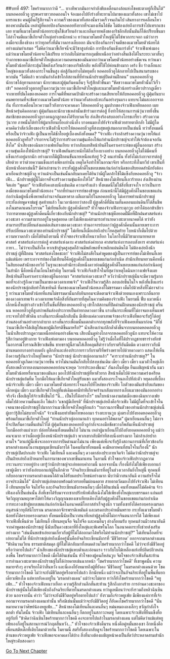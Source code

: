##บทที่ 497: โชคร้ายมากกว่าดี
“... บางทีพวกมันอาจกำลังขับเคลื่อนกงล้อแห่งโชคชะตาอยู่ก็เป็นได้”
บนหอคอยลิ่วอู บุรุษเคราขาวทอดถอนใจ จ้องมองไปยังร่างที่ทะยานไปมาของแมวทั้งสอง
เขาไม่เขาไปแทรกแซง คนผู้อื่นก็รู้สึกจนใจ
ความเร็วของแมวทั้งสองนั้นรวดเร็วจนเกินไป เส้นทางการเคลื่อนไหวของพวกมันนั้น เหล่าผู้ที่คอยป้องกันหอคอยยังยากที่จะมองเห็นได้ชัด ไม่ต้องเอ่ยถึงการเข้าไปแทรกแซงเลย
ยามที่แมวขโมยตัวน้อยกระตุ้นใช้เสวียนอ้าวและกลิ่นอายพลังของกริชลึกลับนั้นมันก็ได้เปรียบขึ้นมา ไล่ล่าโจมตีแมวขี้เกียจตัวใหญ่อย่างหนักหน่วง
ทว่าแมวขโมยตัวใหญ่นี่ไม่ใช่พวกกระจอก แม้ว่าการลงมือจะเชื่องช้าลง ทว่าทุกครั้งที่มันวาดกรงเล็บออก มันจะป้องกันการโจมตีของแมวขโมยตัวน้อยได้อย่างแม่นยำเสมอ
“ไม่คิดว่าแมวขี้เกียจนี่จะมีวิชาสูงส่งนัก การป้องกันแข็งแกร่งยิ่ง”
จ้าวเฟิงเพ่งมอง
แม้ว่าแมวขโมยตัวน้อยจะได้เปรียบ ทว่ากลับไม่สามารถกุมชัยเหนือกว่าอย่างสิ้นเชิงได้ในระยะเวลาสั้นๆ
ร่างกายของแมวขี้เกียจตัวใหญ่และความอดทนของมันมากกว่าแมวขโมยตัวน้อยอย่างชัดเจน ทว่าแมวขโมยตัวน้อยได้กระตุ้นใช้พลังเสวียนอ้าวของกริชลึกลับ พลังที่ใช้ไปค่อนข้างมาก
เคร้ง ชิ้ง
ร่างเล็กและใหญ่ของแมวทั้งสองกระโจนขึ้นสูง ต่อสู้กันอย่างไม่หยุดยั้ง
หอคอยลิ่วอูได้กลายไปเป็นสนามรบของพวกมัน
“ไม่ดีแล้ว พวกมันกำลังเข้าใกล้สถานที่ที่ท่านนักปราชญ์ปิดด่านฝึกตน”
บนหอคอยลิ่วอู นักบวชได้อุทานออกมา
นักบวชและผู้คุ้มกันคนอื่นๆ จึงรู้สึกตัวขึ้นมา
“ขัดขวางแมวขโมยตัวนั้นไว้เร็วเข้า”
หอคอยลิ่วอูตกอยู่ในความวุ่นวาย
แมวขี้เกียจตัวใหญ่และแมวขโมยตัวน้อยร่างเดี๋ยวปรากฏเดี๋ยวจางหายที่บันไดของหอคอย การโจมตีที่พลาดเป้ามักจะสร้างความเสียหายให้กับหอคอยลิ่วอู
ผู้คุ้มกันบางคนพยายามที่จะขัดขวางแมวขโมยตัวน้อย
ทว่าแมวทั้งสองปะทะกันอย่างรุนแรง แทบจะไม่ผละออกจากกัน ทั้งการเคลื่อนไหวความเร็วยังยากจะคาดเดา
ใต้หอคอยลิ่วอู มุมปากของจ้าวเฟิงเหยียดออก เผยสีหน้าครุ่นคิดออกมา
ผู้คุ้มกันและนักบวชเหล่านั้นเข้าร่วมการต่อสู้ ยิ่งทำให้สถานการณ์วุ่นวายยิ่งขึ้น
สมาชิกของหอคอยลิ่วอูบางคนถูกลูกหลงได้รับบาดเจ็บ ส่งเสียงร้องสบถอย่างโกรธเกรี้ยว สร้างความวุ่นวาย
ภาพนั้นได้ทำให้ผู้มาเยือนเบื้องล่างนิ่งอึ้ง
บางคนมองไปยังจ้าวเฟิงด้วยสายตาลึกล้ำ
ไม่มีผู้ใดคาดคิดว่าสัตว์เลี้ยงของจ้าวเฟิงตัวนี้จะทำให้หอคอยลิ่วอูที่สงบสุขอยู่เสมอกลายเป็นเช่นนี้
ทว่าทั้งหมดนี่ หรือเป็นว่าจ้าวเฟิง ผู้เป็นนายได้ชักใยอยู่เบื้องหลังทั้งหมด?
“จ้าวเฟิง เจ้ากล้าสร้างความวุ่นวายให้แก่หอคอยลิ่วอูหรือ? เจ้าอาจจะไม่รู้ว่าการสร้างความขุ่นเคืองให้แก่ท่านนักปราชญ์จะทำให้เจ้าต้องเจอกันสิ่งใด”
น้ำเสียงของฉินหวางเฟยเย็นเยียบ ทว่ากลับเผยสีหน้ายินดีในคราเคราะห์ของผู้อื่นออกมา
สร้างความขุ่นเคืองให้นักปราชญ์?
จ้าวเฟิงพลันตระหนักได้ถึงเรื่องบางอย่าง
บนหอคอยลิ่วอูไม่ได้มีคนที่แข็งแกร่งอยู่มากนัก อย่างมากก็มีผู้ฝึกตนขั้นนายเหนือแท้อยู่ 1-2 คนเท่านั้น ทั้งยังไม่เก่งกาจการต่อสู้เสียด้วย
ทว่าด้วยความแข็งแกร่งเพียงเท่านั้น เหตุใดจึงทำให้ในอาณาจักร หรือกระทั่งในทวีป เขาเป็นที่นับหน้าถือตาเช่นนี้?
มีคำเล่าขานว่า กระทั่งผู้สูงศักดิ์ในขอบเขตแก่นก่อกำเนิดของสิบยอดสำนักยังต้องมาเยือนปราชญ์ลิ่วอู
ทว่าแม้จะเป็นเช่นนั้นกลับมาเคยได้ยินว่ามีผู้ใดกล้าใช้ไม้แข็งกับหอคอยลิ่วอู
“จ้าวเฟิง... นักปราชญ์ผู้นี้ไม่อาจที่จะสร้างความขุ่นเคืองให้ได้”
สีหน้าของโม่เทียนอี้เลวร้ายลง ส่งเสียงผ่านจิตเอ่ย
“พูดมา”
จ้าวเฟิงยังคงสงบนิ่งเช่นเดิม
ความจริงแล้ว ทั้งหมดนี่ไม่ใช่สิ่งที่เขาจงใจ ทว่าเป็นการลงมือของแมวขโมยตัวน้อยเอง
“จากที่ท่านอาจารย์ของข้าพูด ก่อนหน้านี้ได้มีผู้สูงศักดิ์ในขอบเขตแก่นก่อกำเนิดผู้หนึ่งพึ่งพาพลังอำนาจอันมหาศาล ผลีผลามไปในหอคอยลิ่วอู ไม่เคารพท่านนักปราชญ์ กระทั่งเอ่ยพูดจาข่มขู่ สุดท้ายแล้ว ในเวลาน้อยกว่าสองปี ผู้สูงศักดิ์ที่มีนามสั่นคลอนแผ่นดินก็ได้สิ้นชีพลงในมรดกแดนโบราณ”
โม่เทียนอี้เอ่ย
ผู้สูงศักดิ์ตาย?
หัวใจของจ้าวเฟิงกระตุกวูบ อย่าได้บอกข้าเชียวว่าการตายของผู้สูงศักดิ์คนนี้เกี่ยวข้องกับนักปราชญ์?
“ท่านนักปราชญ์คือยอดฝีมือที่ฝึกฝนศาสตร์แห่งดวงชะตา ความสามารถอยู่ในจุดสุดยอด เขาไม่เพียงแค่สามารถทำนายดวงชะตาอนาคตได้ ทว่ายังสามารถปรับเปลี่ยนส่งผลต่อเส้นทางของดวงชะตา ท่านอาจารย์บอกว่าผู้สูงศักดิ์คนนั้นตายเพราะการปรับเปลี่ยนดวงชะตาของท่านนักปราชญ์”
โม่เทียนอี้เมื่อเอ่ยถึงประโยคสุดท้าย ใบหน้าก็เต็มไปด้วยความหวาดกลัว
เมื่อได้ยินถึงยามนี้ หัวใจของจ้าวเฟิงก็หนาวเยือก
ในโลกใบนี้มีวิชามากมายหลายศาสตร์ ศาสตร์แห่งการต่อสู้ ศาสตร์แห่งดาบ ศาสตร์แห่งค่ายกล ศาสตร์แห่งการลอบสังหาร ศาสตร์แห่งกายา... ไม่ว่าจะเป็นสิ่งใด หากเข้าสู่จุดสูงสุดก็ล้วนมีพลังพอที่จะพลิกแผ่นดินได้
ไม่ต้องเอ่ยถึงนักปราชญ์ ผู้ที่ฝึกตน ‘ศาสตร์แห่งโชคชะตา’
จ้าวเฟิงไม่สงสัยในคำพูดของผู้เป็นอาจารย์ของโม่เทียนอี้เลยแม้แต่น้อย
เพราะอาจารย์ของโม่เทียนอี้คือผู้สูงศักดิ์ในขอบเขตแก่นก่อกำเนิด
สำนักเทียนหยวนคือหนึ่งในสิบยอดสำนักของทวีป ในฐานะของสำนักระดับหนึ่งดาวย่อมมีผู้สูงศักดิ์ในขอบเขตแก่นก่อกำเนิดอยู่ในสำนัก นี่คือหนึ่งในเงื่อนไขสำคัญ
ในยามนี้
จ้าวเฟิงจึงเข้าใจในที่สุดว่าเหตุใดฉินหวางเฟยจึงเผยสีหน้ายินดีในคราเคราะห์ของผู้อื่นออกมา
“ศาสตร์แห่งดวงชะตา? หวังว่านักปราชญ์นั่นจะมีความรู้มากพอที่จะล่วงรู้ถึงความเป็นมาของดวงตาเทพเจ้า”
จ้าวเฟิงไร้ความรู้สึก ลอบเอ่ยขึ้นในใจ
พลังที่แข็งแกร่งของนักปราชญ์กลับทำให้เขายินดี
ที่มาของแมวขโมยตัวน้อยเองก็ไม่ธรรมดา เต็มไปด้วยสิ่งที่ไม่อาจล่วงรู้
ทว่าแมวขโมยตัวน้อยที่แสนไม่ธรรมดานั้นกลับยินยอมจะติดตามจ้าวเฟิงด้วยตนเองเพราะกลิ่นอายของดวงตาเทพเจ้า
ดวงตาเทพเจ้าคือสิ่งที่อันตรายที่สุดในความคิดของจ้าวเฟิง
ในยามนี้
ฟึ่บ
แมวหนึ่งเล็กหนึ่งใหญ่ย่างก้าวเข้าไปในชั้นที่สี่ของหอคอยลิ่วอู เข้าใกล้สถานที่ปิดด่านฝึกตนของนักปราชญ์
ครืนนน
หอคอยลิ่วอูที่สูงสง่าพลันส่องประกายเป็นค่ายกลดวงดาวขึ้น แรงสั่นกระเพื่อมที่ไม่อาจมองเห็นแพร่กระจายไปทั่วฟ้าดิน
แรงสั่นกระเพื่อมลึกลับนั้น มีเพียงแค่ดวงตาเทพเจ้าของจ้าวเฟิงที่พอจะรับรู้ได้อยู่ส่วนสองส่วนอย่างยากลำบาก
แรงสั่นกระเพื่อมนั้นแตกต่างจากทุกพลังที่จ้าวเฟิงเคยเห็นมาก่อน
“มิใช่ว่าแมวขี้เกียจได้เชิญให้แขกผู้มีเกียรติขึ้นมาหรือ?”
น้ำเสียงเก่าแก่ลึกล้ำดังขึ้นจากบนยอดหอคอยลิ่วอู ในน้ำเสียงปรากฏความเหนื่อยอ่อนอย่างชัดเจน
เสียงนั้นดูห่างไกลจากหอคอยลิ่วอูนัก แทบจะให้ความรู้สึกว่ามาอยู่ข้างกาย
จ้าวเฟิงเพ่งตามอง บนยอดหอคอยลิ่วอู ไม่รู้ว่าเมื่อใดที่ได้ปรากฏชายชราร่างยักษ์ในอาภรณ์โบราณสีเขียวเข้มขึ้น
ชายชราผู้นี้สวมใส่เสื้อคลุมสีดำราวกับราตรีอันมืดมิด ดวงตาราวกับมีม่านหมอกบางอย่างบดบัง ดูลึกล้ำและส่องประกายราวกับราตรีที่พร่างพรายไปด้วยดวงดาว แสดงให้เห็นถึงความรู้อันกว้างใหญ่ไพศาล
“นักปราชญ์ นักปราชญ์ออกมาแล้ว”
“คารวะท่านนักปราชญ?”
ในหอคอยลิ่วอูเกิดความวุ่นวายขึ้น ทว่าไม่นานมันก็กลับไปสงบเช่นเดิม
เมี้ยว
เมี้ยว เมี้ยว
แมวตัวใหญ่เล็กทั้งสองพลิ้วกายลงบนยอดหอคอยก่อนจะหยุด ‘การประลองชี้แนะ’ กันลงในที่สุด ยืนเผชิญหน้ากัน
แมวขโมยตัวน้อยหรี่ตาแมวของมันลง มองไปยังนักปราชญ์ที่หาตัวยาก สีหน้าเต็มไปด้วยความเคร่งเครียด
นักปราชญ์แย้มยิ้ม โบกมือให้แมวขี้เกียจตัวใหญ่รับแขก
แมวทั้งสองกระโจนลงไปทีล่ะตัว หยุดลงที่เบื้องหน้าจ้าวเฟิง
เมี้ยว เมี้ยว
แมวขโมยตัวน้อยกระโจนลงไปที่ไหล่ของจ้าวเฟิง ไถตัวของมันเข้ากับแก้มของเด็กหนุ่ม
เมี้ยว
แมวขี้เกียจตัวใหญ่ที่แต่เดิมเคยมีท่าทีเกียจคร้านกลับผายกรงเล็บแมวของมันออกอย่างจริงจัง เชื้อเชิญให้จ้าวเฟิงขึ้นไป
“นี่... เป็นไปได้อย่างไร”
บนใบหน้างดงามล่มเมืองของฉินหวางเฟยเต็มไปด้วยความตื่นตะลึง
ใช่แล้ว
‘แขกผู้มีเกียรติ’ ที่นักปราชญ์เอ่ยถึงคือจ้าวเฟิง
ไม่มีผู้ใดที่จะเข้าใจในเจตนาของนักปราชญ์ไปมากกว่าแมวขี้เกียจตัวใหญ่อีกแล้ว
“รบกวนการฟื้นตัวของท่านนักปราชญ์เช่นนี้ ผู้เยาว์รู้สึกไม่สบายใจนัก”
จ้าวเฟิงเผยท่าทีขอโทษออกมา ร่างทะยานวูบ มุ่งตรงไปยังยอดหอคอยลิ่วอูพร้อมกับแมวขี้เกียจตัวใหญ่
“ท่านนักปราญ์ออกมาแล้ว ทุกคนอย่าได้พลาด”
ผู้มาเยือนคนอื่นๆ ไม่อาจที่จะปิดกั้นความตื่นเต้นไว้ได้
ผู้คุ้มกันของหอคอยลิ่วอูกำลังจะลงมือขัดขวางก็พลันเห็นนักปราชญ์โบกมืออย่างแผ่วเบา ปล่อยให้คนทั้งหมดขึ้นไป
ไม่นาน
เหล่าผู้มาเยือนก็ไปถึงยังยอดหอคอยลิ่วอู
แม้ว่าคนจะมาก ทว่าเมื่ออยู่เบื้องหน้านักปราชญ์แล้ว พวกเขากลับมีท่าทีสงบนิ่งอย่างมาก ไม่กล้าเอ่ยปากตามใจ
“ตาแก่ผู้นี้เพิ่งจะออกจากการปิดด่านมาไม่นาน เพียงแค่เพิ่งจะรับรู้ถึงสถานการณ์ที่เกี่ยวข้องกับมรดกต่างแดนในงานชุมนุมเซียนมังกรได้ ในคนที่มาทั้งหมดนี้ คงมีหลายคนที่สนใจในเรื่องนี้”
นักปราชญ์เปิดปากเอ่ย
จ้าวเฟิง โม่เทียนอี้ และคนอื่นๆ ดวงตาส่องประกายเจิดจ้า
ไม่คิดว่านักปราชญ์จะเป็นฝ่ายเอ่ยถึงเป้าหมายในการมาของพวกเขาขึ้นมาแทน
ในยามนี้
หัวใจของจ้าวเฟิงปรากฏความกระวนกระวายอยู่บ้าง เขารู้ว่านักปราชญ์จะเอ่ยตอบคำถามนี้
นอกจากนั้น เรื่องนี้ยังไม่ใช่เพียงบอกแก่เขาผู้เดียว ทว่ายังเอ่ยบอกแก่ผู้อื่นอีกด้วย
“อัจฉริยะเซียนมังกรที่อยู่ในช่วงเวลาอันยิ่งใหญ่นี้ ทุกคนที่กลับออกมาจากมรดกต่างแดนได้ล้วนได้รับผลประโยชน์อย่างมาก นับว่ามีวาสนาอันดี ความสำเร็จไม่อาจประเมินได้”
นักปราชญ์เอ่ยตอบพร้อมด้วยรอยยิ้มผ่อนคลาย สายตาตวัดมองไปยังจ้าวเฟิง โม่เทียนอี้ เทียนหยุนจื่อ จินไท่จือ และอัจฉริยะเซียนมังกรคนอื่นๆ
เมื่อได้ยินเช่นนี้ คนทั้งหมดก็ไม่คัดค้าน
จ้าวเฟิงเองก็เป็นเช่นนั้น สิ่งที่เขาได้รับมาจากซากปรักหักพังสือเฉิงไม่ใช่เพียงยิ่งใหญ่แบบธรรมดา
แก่นแท้จิตวิญญาณพฤกษาได้ทำให้ดวงวิญญาณของเขาเทียบเคียงได้กับผู้สูงศักดิ์ในขอบเขตแก่นก่อกำเนิด การทะลวงเข้าสู่ขอบเขตแก่นก่อกำเนิดในอนาคตมีโอกาสสำเร็จสูงนัก
รวมทั้งเขายังได้ครอบครองมรดกอนุสรณ์วายุอัสนีโบราณ มรดกหอกจักรพรรดิเหมันต์ และมรดกประคำหมื่นพราย กระทั่งแมวขโมยตัวน้อยยังได้ครอบครองมรดก ทั้งหมดนี้นับเป็นวาสนาที่เหล่าผู้สูงศักดิ์ไม่อาจจินตนาการได้
ไม่เพียงแค่จ้าวเฟิงที่เห็นด้วย โม่เทียนอี้ เทียนหยุนจื่อ จินไท่จือ และคนอื่นๆ ต่างก็ยอมรับ
ทุกคนล้วนมีวาสนาอันดี
จากคำพูดของนักปราชญ์ นี่นับเป็นดวงชะตาที่ยิ่งใหญ่และพิเศษในโลก ในอนาคตกระทั่งช่วยส่งเสริมอย่างมาก
“เช่นนั้นขอข้าเอ่ยถามเกี่ยวกับผู้ที่ไม่ได้ออกมาได้หรือไม่ท่านนักปราชญ์?”
โม่เทียนอี้อดที่จะเอ่ยถามไม่ได้
ที่นักปราชญ์เอ่ยถึงเมื่อครู่นั้นคืออัจฉริยะเซียนมังกรที่ ‘มีชีวิตรอด’ ออกจากมรดกต่างแดน
“ฟ้าดินวนเวียน ธรรมชาติสมดุล ผู้ที่ไม่ได้กลับมาทั้งหมดล้วนโชคร้ายมากกว่าโชคดี ไม่ว่าจะยังมีชีวิตอยู่หรือว่าตายไปแล้ว”
น้ำเสียงของนักปราชญ์แหบต่ำและอ่อนแรง ราวกับใบไม้เหลืองแห้งที่ปลิดปลิวหล่นลงพื้น
โชคร้ายมากกว่าโชคดี
เมื่อได้ยินเช่นนั้น หัวใจของผู้คนก็หล่นวูบ
จิตใจของจ้าวเฟิงสั่นสะท้าน
การอ่านดวงชะตาของนักปราชญ์ไม่ได้ง่ายดายเช่นฉากหน้า
‘โชคร้ายมากกว่าโชคดี’ ที่เขาพูดนั้น ความหมายจริงๆ อาจเรียกได้ว่าสิ้นหวัง
และนี่เองก็ยังหมายถึงผู้ที่ยังคง ‘มีชีวิตอยู่’ ในมรดกต่างแดนด้วย
โชคร้ายมากกว่าโชคดี ไม่ว่าจะยังมีชีวิตอยู่หรือตายไปแล้ว
อีกนัยหนึ่ง
แม้ว่าจะเป็นอัจฉริยะที่อยู่ในพื้นที่แยกเดี่ยวเพียงใด แต่หากยังคงอยู่ใน ‘มรดกต่างแดน’ แม้ว่าจะไม่ตาย ทว่าก็ยังโชคร้ายมากกว่าโชคดี
“หยูเฟ่ย...”
หัวใจของจ้าวเฟิงหนาวเยือก ความรู้สึกส่วนลึกสั่นสะท้าน รู้สึกถึงลางร้าย
การอ่านดวงชะตาของนักปราชญ์นั้นไม่ได้เพียงนับถึงอัจฉริยะที่ตายในมรดกต่างแดน ทว่าดูเหมือนว่าจะยังรวมถึงหลิวฉินซินด้วย
นอกจากนั้น คำว่า ‘ไม่ว่าจะยังมีชีวิตอยู่หรือตายไปแล้ว’ ยังรวมถึงจ้าวหยูเฟ่ย
มีเพียงแค่การที่เจ้าออกมาจากมรดกต่างแดนเท่านั้น หรือมิเช่นนั้นแม้ว่าจะยังมีชีวิตอยู่ ก็ยังคงโชคร้ายมากกว่าโชคดี
“นั่นหมายความว่าศิษย์น้องหยูเฟ่ย...”
สีหน้าของโม่เทียนอี้และคนอื่นๆ หม่นหมองลงเล็กๆ ขวัญกำลังใจตกต่ำ
ทันใดนั้น
จ้าวเฟิง โม่เทียนอี้และคนอื่นๆ ก็ตกอยู่ในสภาวะหดหู่
โดยเฉพาะจ้าวเฟิงที่ยืนแข็งทื่ออยู่กับที่
“ข้าคิดว่าฉินซินโชคร้ายมากกว่าโชคดี คงจะตายไปแล้วในมรดกต่างแดน แต่ไม่คิดว่าแม้แต่หยูเฟ่ยเองก็อยู่ในสถานการณ์วิกฤตสิ้นหวัง...”
หัวใจของจ้าวเฟิงดิ้นรน
หนึ่งคือคู่หมั้นของเขา อีกหนึ่งคือเพื่อนสมัยเด็กที่เติบโตมาด้วยกัน
ในยามนี้ สตรีทั้งสองกลับดูจะโชคร้ายมากกว่าโชคดี
โดยเฉพาะในด้านของจ้าวหยูเฟ่ย จ้าวเฟิงพอจะคาดเดาได้บ้าง สิ่งที่นางต้องเผชิญหน้าคงเป็นสัตว์ประหลาดสามสำนักใหญ่ระดับสองดาว


[Go To Next Chapter]( ./57.md)